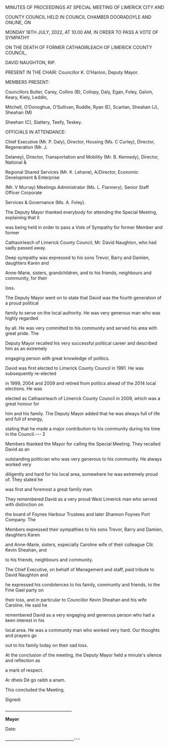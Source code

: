 MINUTES OF PROCEEDINGS AT SPECIAL MEETING OF LIMERICK CITY AND

COUNTY COUNCIL HELD IN COUNCIL CHAMBER DOORADOYLE AND ONLINE, ON

MONDAY 18TH JULY, 2022, AT 10.00 AM, IN ORDER TO PASS A VOTE OF SYMPATHY

ON THE DEATH OF FORMER CATHAOIRLEACH OF LIMERICK COUNTY COUNCIL,

DAVID NAUGHTON, RIP.

PRESENT IN THE CHAIR: Councillor K. O’Hanlon, Deputy Mayor.

MEMBERS PRESENT:

Councillors Butler, Carey, Collins (B), Collopy, Daly, Egan, Foley, Galvin, Keary, Kiely, Leddin,

Mitchell, O’Donoghue, O’Sullivan, Ruddle, Ryan (E), Scanlan, Sheahan (J), Sheahan (M)

Sheehan (C), Slattery, Teefy, Teskey.

OFFICIALS IN ATTENDANCE:

Chief Executive (Mr. P. Daly), Director, Housing (Ms. C Curley), Director, Regeneration (Mr. J.

Delaney), Director, Transportation and Mobility (Mr. B. Kennedy), Director, National &

Regional Shared Services (Mr. K. Lehane), A/Director, Economic Development & Enterprise

(Mr. V Murray) Meetings Administrator (Ms. L. Flannery), Senior Staff Officer Corporate

Services & Governance (Ms. A. Foley).

The Deputy Mayor thanked everybody for attending the Special Meeting, explaining that it

was being held in order to pass a Vote of Sympathy for former Member and former

Cathaoirleach of Limerick County Council, Mr. David Naughton, who had sadly passed away.

Deep sympathy was expressed to his sons Trevor, Barry and Damien, daughters Karen and

Anne-Marie, sisters, grandchildren, and to his friends, neighbours and community, for their

loss.

The Deputy Mayor went on to state that David was the fourth generation of a proud political

family to serve on the local authority. He was very generous man who was highly regarded

by all. He was very committed to his community and served his area with great pride. The

Deputy Mayor recalled his very successful political career and described him as an extremely

engaging person with great knowledge of politics.

David was first elected to Limerick County Council in 1991. He was subsequently re-elected

in 1999, 2004 and 2009 and retired from politics ahead of the 2014 local elections. He was

elected as Cathaoirleach of Limerick County Council in 2009, which was a great honour for

him and his family. The Deputy Mayor added that he was always full of life and full of energy,

stating that he made a major contribution to his community during his time in the Council.---
2

Members thanked the Mayor for calling the Special Meeting. They recalled David as an

outstanding politician who was very generous to his community. He always worked very

diligently and hard for his local area, somewhere he was extremely proud of. They stated he

was first and foremost a great family man.

They remembered David as a very proud West Limerick man who served with distinction on

the board of Foynes Harbour Trustees and later Shannon Foynes Port Company. The

Members expressed their sympathies to his sons Trevor, Barry and Damien, daughters Karen

and Anne-Marie, sisters, especially Caroline wife of their colleague Cllr. Kevin Sheahan, and

to his friends, neighbours and community.

The Chief Executive, on behalf of Management and staff, paid tribute to David Naughton and

he expressed his condolences to his family, community and friends, to the Fine Gael party on

their loss, and in particular to Councillor Kevin Sheahan and his wife Caroline. He said he

remembered David as a very engaging and generous person who had a keen interest in his

local area. He was a community man who worked very hard. Our thoughts and prayers go

out to his family today on their sad loss.

At the conclusion of the meeting, the Deputy Mayor held a minute's silence and reflection as

a mark of respect.

Ar dheis Dé go raibh a anam.

This concluded the Meeting.

Signed:

\_\_\_\_\_\_\_\_\_\_\_\_\_\_\_\_\_\_\_\_\_\_\_\_\_\_\_\_\_\_\_\_\_

**Mayor**

Date:

\_\_\_\_\_\_\_\_\_\_\_\_\_\_\_\_\_\_\_\_\_\_\_\_\_\_\_\_\_\_\_\_\_\_---
